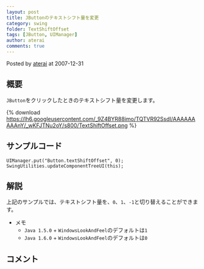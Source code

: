 ```yaml
---
layout: post
title: JButtonのテキストシフト量を変更
category: swing
folder: TextShiftOffset
tags: [JButton, UIManager]
author: aterai
comments: true
---
```


Posted by [aterai](http://terai.xrea.jp/aterai.html) at 2007-12-31

## 概要
`JButton`をクリックしたときのテキストシフト量を変更します。

{% download https://lh6.googleusercontent.com/_9Z4BYR88imo/TQTVR92SsdI/AAAAAAAAAnY/_wKFJTNu2oY/s800/TextShiftOffset.png %}

## サンプルコード
<pre class="prettyprint"><code>UIManager.put("Button.textShiftOffset", 0);
SwingUtilities.updateComponentTreeUI(this);
</code></pre>

## 解説
上記のサンプルでは、テキストシフト量を、`0`、`1`、`-1`と切り替えることができます。

- メモ
    - `Java 1.5.0` + `WindowsLookAndFeel`のデフォルトは`1`
    - `Java 1.6.0` + `WindowsLookAndFeel`のデフォルトは`0`

<!-- dummy comment line for breaking list -->

## コメント
